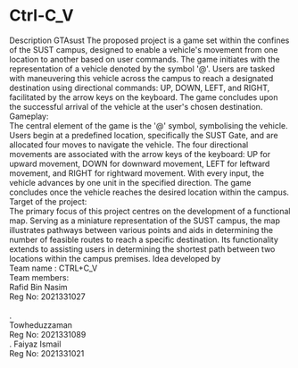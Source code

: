 # Ctrl-C_V
Description
GTAsust
The proposed project is a game set within the confines of the SUST campus, designed to enable a vehicle's movement from one location to another based on user commands. The game initiates with the representation of a vehicle denoted by the symbol '@'. Users are tasked with maneuvering this vehicle across the campus to reach a designated destination using directional commands: UP, DOWN, LEFT, and RIGHT, facilitated by the arrow keys on the keyboard. The game concludes upon the successful arrival of the vehicle at the user's chosen destination.<br>
Gameplay:<br>
The central element of the game is the '@' symbol, symbolising the vehicle. Users begin at a predefined location, specifically the SUST Gate, and are allocated four moves to navigate the vehicle. The four directional movements are associated with the arrow keys of the keyboard: UP for upward movement, DOWN for downward movement, LEFT for leftward movement, and RIGHT for rightward movement. With every input, the vehicle advances by one unit in the specified direction. The game concludes once the vehicle reaches the desired location within the campus.<br>
Target of the project:<br>
The primary focus of this project centres on the development of a functional map. Serving as a miniature representation of the SUST campus, the map illustrates pathways between various points and aids in determining the number of feasible routes to reach a specific destination. Its functionality extends to assisting users in determining the shortest path between two locations within the campus premises.
Idea developed by<br>
Team name : CTRL+C_V <br>
Team members:<br>
Rafid Bin Nasim <br>
Reg No: 2021331027  <br>             
.<br>
Towheduzzaman         <br>
Reg No: 2021331089<br>
.
Faiyaz Ismail<br>
Reg No: 2021331021<br>
